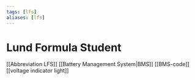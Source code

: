 ```yaml
---
tags: [lfs]
aliases: [lfs]
---
```

# Lund Formula Student

[[Abbreviation LFS]]
[[Battery Management System|BMS]]
[[BMS-code]]
[[voltage indicator light]]